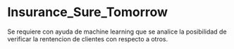 # Insurance_Sure_Tomorrow
Se requiere con ayuda de machine learning que se analice la posibilidad de verificar la rentencion de clientes con respecto a otros. 
